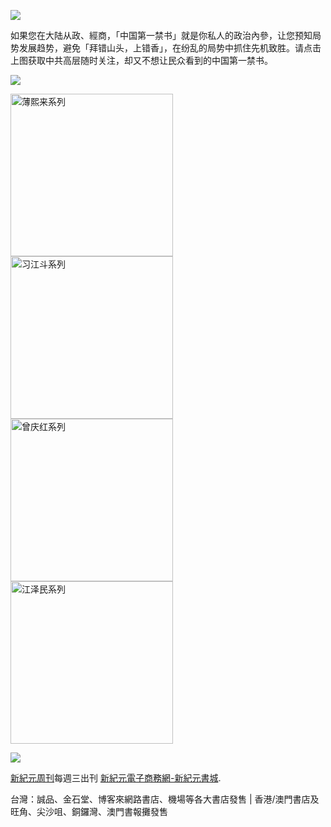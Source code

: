 <a id="user-content-header" href="https://d78jyz3a4zd2q.cloudfront.net/cn/books/shop?m=https://d78jyz3a4zd2q.cloudfront.net&amp;u=1001web"><img border="0" src="https://cloud.githubusercontent.com/assets/18081243/18481052/d8827a34-79a8-11e6-82b8-ecca44ca7e98.jpg" style="max-width:100%;"></a>
<p>如果您在大陆从政、經商，「中国第一禁书」就是你私人的政治內參，让您预知局势发展趋势，避免「拜错山头，上错香」，在纷乱的局势中抓住先机致胜。请点击上图获取中共高层随时关注，却又不想让民众看到的中国第一禁书。
</p>
<p><img src="https://cloud.githubusercontent.com/assets/19661274/16099610/8207e1c8-339c-11e6-93e0-b78ff89e6833.png"></p>
<a id="user-content-book-013" href="https://d6rojcwfw6e31.cloudfront.net/cn/book/薄熙来系列-41637146?m=https://d6rojcwfw6e31.cloudfront.net&amp;u=1001web" title="薄熙来系列"><img border="0" height="260" alt="薄熙来系列" src="https://cloud.githubusercontent.com/assets/18081243/18481066/e0b64c30-79a8-11e6-8160-fbda47cc3f5f.jpg" style="max-width:100%;"></a>
<a id="user-content-book-024" href="https://d6rojcwfw6e31.cloudfront.net/cn/book/习江斗系列-86283711?m=https://d6rojcwfw6e31.cloudfront.net&amp;u=1001web" title="习江斗系列"><img border="0" height="260" alt="习江斗系列" src="https://cloud.githubusercontent.com/assets/18081243/18481086/ed55931a-79a8-11e6-9f2d-e28fc3447d1e.jpg" style="max-width:100%;"></a>
<a id="user-content-book-036" href="https://d6rojcwfw6e31.cloudfront.net/cn/book/曾庆红系列-4564658?m=https://d6rojcwfw6e31.cloudfront.net&amp;u=1001web" title="曾庆红系列"><img border="0" height="260" alt="曾庆红系列" src="https://cloud.githubusercontent.com/assets/18081243/18481092/f24ff2c0-79a8-11e6-984f-71c3385a21be.jpg" style="max-width:100%;"></a>
<a id="user-content-book-025" href="https://d6rojcwfw6e31.cloudfront.net/cn/book/江泽民系列-78513876?m=https://d6rojcwfw6e31.cloudfront.net&amp;u=1001web" title="江泽民系列"><img border="0" height="260" alt="江泽民系列" src="https://cloud.githubusercontent.com/assets/18081243/18481104/fddcc438-79a8-11e6-8b20-1cc27e87e57f.jpg" style="max-width:100%;"></a>
<p><img src="https://cloud.githubusercontent.com/assets/19661274/16099611/82086396-339c-11e6-89e2-241320f5f270.png"></p>
<p><a id="user-content-xjyweekly" href="https://github.com/xjy16/weekly">新紀元周刊</a>每週三出刊
<a id="user-content-xjyweekly" href="https://d78jyz3a4zd2q.cloudfront.net/cn/books/shop?m=https://d78jyz3a4zd2q.cloudfront.net&amp;u=1001web">新紀元電子商務網-新紀元書城</a>.</p>
<p>台灣：誠品、金石堂、博客來網路書店、機場等各大書店發售 | 香港/澳門書店及旺角、尖沙咀、銅鑼灣、澳門書報攤發售</p>
